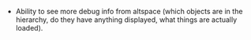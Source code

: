 * Ability to see more debug info from altspace (which objects are in the hierarchy, do they have anything displayed, what things are actually loaded).